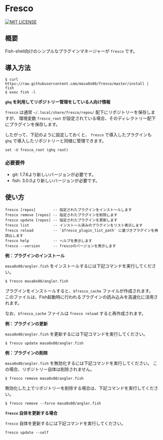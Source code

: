 # Fresco

[![MIT LICENSE](http://img.shields.io/badge/license-MIT-blue.svg?style=flat-square)](LICENSE)

## 概要

Fish-shell向けのシンプルなプラグインマネージャーが `fresco` です。

## 導入方法

```
$ curl https://raw.githubusercontent.com/masa0x80/fresco/master/install | fish
$ exec fish -l
```

**`ghq` を利用してリポジトリー管理をしている人向け情報**

`fresco` は通常 `~/.local/share/fresco/repos/` 配下にリポジトリーを保存しますが、
環境変数 `fresco_root` が設定されている場合、そのディレクトリー配下にプラグインを保存します。

したがって、下記のように設定しておくと、
`fresco` で導入したプラグインも `ghq` で導入したリポジトリーと同様に管理できます。

```
set -U fresco_root (ghq root)
```

### 必要要件

- git: 1.7.6より新しいバージョンが必要です。
- fish: 3.0.0より新しいバージョンが必要です。

## 使い方

```
fresco [repos]        -- 指定されたプラグインをインストールします
fresco remove [repos] -- 指定されたプラグインを削除します
fresco update [repos] -- 指定されたプラグインを更新します
fresco list           -- インストール済みのプラグインをリスト表示します
fresco reload         -- `$fresco_plugin_list_path` に基づきプラグインを再読込します
fresco help           -- ヘルプを表示します
fresco --version      -- frescoのバージョンを表示します
```

**例：プラグインのインストール**

`masa0x80/angler.fish` をインストールするには下記コマンドを実行してください。

```
$ fresco masa0x80/angler.fish
```

プラグインをインストールすると、`$fresco_cache` ファイルが作成されます。
このファイルは、Fish起動時に行われるプラグインの読み込みを高速化に活用されます。

なお、`$fresco_cache` ファイルは `fresco reload` すると再作成されます。

**例：プラグインの更新**

`masa0x80/angler.fish` を更新するには下記コマンドを実行してください。

```
$ fresco update masa0x80/angler.fish
```

**例：プラグインの削除**

`masa0x80/angler.fish` を無効化するには下記コマンドを実行してください。
この場合、リポジトリー自体は削除されません。

```
$ fresco remove masa0x80/angler.fish
```

無効化した上でリポジトリーを削除する場合は、下記コマンドを実行してください。

```
$ fresco remove --force masa0x80/angler.fish
```

**`fresco` 自体を更新する場合**

`fresco` 自体を更新するには下記コマンドを実行してください。

```
fresco update --self
```
